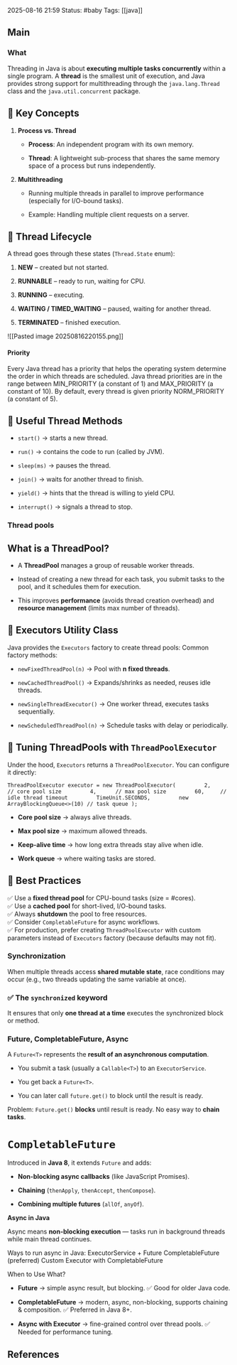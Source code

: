 2025-08-16 21:59
Status: #baby
Tags: [[java]]
## Main
### What
Threading in Java is about **executing multiple tasks concurrently** within a single program. A **thread** is the smallest unit of execution, and Java provides strong support for multithreading through the `java.lang.Thread` class and the `java.util.concurrent` package.

## 🔹 Key Concepts

1. **Process vs. Thread**
    
    - **Process**: An independent program with its own memory.
        
    - **Thread**: A lightweight sub-process that shares the same memory space of a process but runs independently.
        
2. **Multithreading**
    
    - Running multiple threads in parallel to improve performance (especially for I/O-bound tasks).
        
    - Example: Handling multiple client requests on a server.


## 🔹 Thread Lifecycle

A thread goes through these states (`Thread.State` enum):

1. **NEW** – created but not started.
    
2. **RUNNABLE** – ready to run, waiting for CPU.
    
3. **RUNNING** – executing.
    
4. **WAITING / TIMED_WAITING** – paused, waiting for another thread.
    
5. **TERMINATED** – finished execution.

![[Pasted image 20250816220155.png]]

#### Priority
Every Java thread has a priority that helps the operating system determine the order in which threads are scheduled.
Java thread priorities are in the range between MIN_PRIORITY (a constant of 1) and MAX_PRIORITY (a constant of 10). By default, every thread is given priority NORM_PRIORITY (a constant of 5).


## 🔹 Useful Thread Methods

- `start()` → starts a new thread.
    
- `run()` → contains the code to run (called by JVM).
    
- `sleep(ms)` → pauses the thread.
    
- `join()` → waits for another thread to finish.
    
- `yield()` → hints that the thread is willing to yield CPU.
    
- `interrupt()` → signals a thread to stop.
	

### Thread pools
## What is a ThreadPool?

- A **ThreadPool** manages a group of reusable worker threads.
    
- Instead of creating a new thread for each task, you submit tasks to the pool, and it schedules them for execution.
    
- This improves **performance** (avoids thread creation overhead) and **resource management** (limits max number of threads).

## 🔹 Executors Utility Class

Java provides the `Executors` factory to create thread pools:
Common factory methods:

- `newFixedThreadPool(n)` → Pool with **n fixed threads**.
    
- `newCachedThreadPool()` → Expands/shrinks as needed, reuses idle threads.
    
- `newSingleThreadExecutor()` → One worker thread, executes tasks sequentially.
    
- `newScheduledThreadPool(n)` → Schedule tasks with delay or periodically.

## 🔹 Tuning ThreadPools with `ThreadPoolExecutor`

Under the hood, `Executors` returns a `ThreadPoolExecutor`. You can configure it directly:

`ThreadPoolExecutor executor = new ThreadPoolExecutor(         2,      // core pool size         4,      // max pool size         60,     // idle thread timeout         TimeUnit.SECONDS,         new ArrayBlockingQueue<>(10) // task queue );`

- **Core pool size** → always alive threads.
    
- **Max pool size** → maximum allowed threads.
    
- **Keep-alive time** → how long extra threads stay alive when idle.
    
- **Work queue** → where waiting tasks are stored.

## 🔹 Best Practices

✅ Use a **fixed thread pool** for CPU-bound tasks (size = #cores).  
✅ Use a **cached pool** for short-lived, I/O-bound tasks.  
✅ Always **shutdown** the pool to free resources.  
✅ Consider `CompletableFuture` for async workflows.  
✅ For production, prefer creating `ThreadPoolExecutor` with custom parameters instead of `Executors` factory (because defaults may not fit).

### Synchronization
When multiple threads access **shared mutable state**, race conditions may occur (e.g., two threads updating the same variable at once).
### ✅ The `synchronized` keyword

It ensures that only **one thread at a time** executes the synchronized block or method.



### Future, CompletableFuture, Async
A `Future<T>` represents the **result of an asynchronous computation**.

- You submit a task (usually a `Callable<T>`) to an `ExecutorService`.
    
- You get back a `Future<T>`.
    
- You can later call `future.get()` to block until the result is ready.

Problem: `Future.get()` **blocks** until result is ready. No easy way to **chain tasks**.

# `CompletableFuture`

Introduced in **Java 8**, it extends `Future` and adds:

- **Non-blocking async callbacks** (like JavaScript Promises).
    
- **Chaining** (`thenApply`, `thenAccept`, `thenCompose`).
    
- **Combining multiple futures** (`allOf`, `anyOf`).

**Async in Java**

Async means **non-blocking execution** — tasks run in background threads while main thread continues.


Ways to run async in Java:
ExecutorService + Future
CompletableFuture (preferred)
Custom Executor with CompletableFuture

When to Use What?

- **Future** → simple async result, but blocking. ✅ Good for older Java code.
    
- **CompletableFuture** → modern, async, non-blocking, supports chaining & composition. ✅ Preferred in Java 8+.
    
- **Async with Executor** → fine-grained control over thread pools. ✅ Needed for performance tuning.
## References